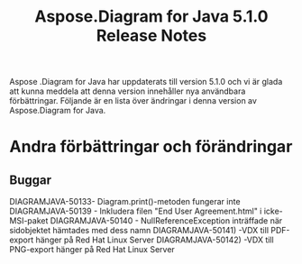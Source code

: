 ﻿---
title: Aspose.Diagram for Java 5.1.0 Release Notes
type: docs
weight: 90
url: /sv/java/aspose-diagram-for-java-5-1-0-release-notes/
---
Aspose .Diagram for Java har uppdaterats till version 5.1.0 och vi är glada att kunna meddela att denna version innehåller nya användbara förbättringar.
Följande är en lista över ändringar i denna version av Aspose.Diagram for Java.
# **Andra förbättringar och förändringar**
## **Buggar**
DIAGRAMJAVA-50133- Diagram.print()-metoden fungerar inte
DIAGRAMJAVA-50139 - Inkludera filen "End User Agreement.html" i icke-MSI-paket
DIAGRAMJAVA-50140 - NullReferenceException inträffade när sidobjektet hämtades med dess namn
DIAGRAMJAVA-50141) -VDX till PDF-export hänger på Red Hat Linux Server
DIAGRAMJAVA-50142) -VDX till PNG-export hänger på Red Hat Linux Server
